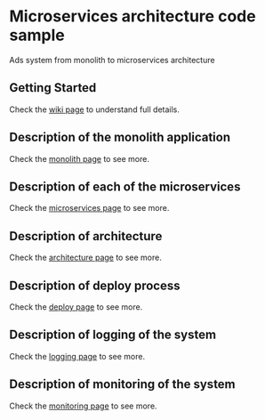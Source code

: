 
# Microservices architecture code sample

Ads system from monolith to microservices architecture

Getting Started
-----------------

Check the [wiki page](https://github.com/proveeder/ruby-microservices-code-sample/wiki) to understand full details.

Description of the monolith application
-----------------

Check the [monolith page](https://github.com/proveeder/ruby-microservices-code-sample/wiki/Monolith-application) to see more.

Description of each of the microservices
-----------------

Check the [microservices page](https://github.com/proveeder/ruby-microservices-code-sample/wiki/Microservices) to see more.

Description of architecture
-----------------

Check the [architecture page](https://github.com/proveeder/ruby-microservices-code-sample/wiki/Architecture) to see more.


Description of deploy process
-----------------

Check the [deploy page](https://github.com/proveeder/ruby-microservices-code-sample/wiki/Deploy) to see more.

Description of logging of the system
-----------------

Check the [logging page](https://github.com/proveeder/ruby-microservices-code-sample/wiki/Logging) to see more.

Description of monitoring of the system
-----------------

Check the [monitoring page](https://github.com/proveeder/ruby-microservices-code-sample/wiki/Monitoring) to see more.

